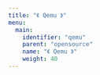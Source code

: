 ```yaml
---
title: "《 Qemu 》"
menu:
  main:
    identifier: "qemu"
    parent: "opensource"
    name: "《 Qemu 》"
    weight: 40
---
```


